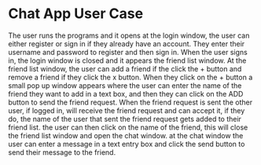 # Chat App User Case

The user runs the programs and it opens at the login window, the user can either register or sign in if they already have an account. They enter their username and password to register and then sign in. When the user signs in, the login window is closed and it appears the friend list window. At the friend list window, the user can add a friend if the click the + button and remove a friend if they click the x button. When they click on the + button a small pop up window appears where the user can enter the name of the friend they want to add in a text box, and then they can click on the ADD button to send the friend request. When the friend request is sent the other user, if logged in, will receive the friend request and can accept it, if they do, the name of the user that sent the friend request gets added to their friend list. the user can then click on the name of the friend, this will close the friend list window and open the chat window. at the chat window the user can enter a message in a text entry box and click the send button to send their message to the friend. 